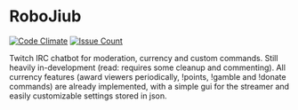 # RoboJiub
[![Code Climate](https://codeclimate.com/github/Shakajiub/RoboJiub/badges/gpa.svg)](https://codeclimate.com/github/Shakajiub/RoboJiub)
[![Issue Count](https://codeclimate.com/github/Shakajiub/RoboJiub/badges/issue_count.svg)](https://codeclimate.com/github/Shakajiub/RoboJiub)

Twitch IRC chatbot for moderation, currency and custom commands. Still heavily in-development (read: requires some cleanup and commenting). All currency features (award viewers periodically, !points, !gamble and !donate commands) are already implemented, with a simple gui for the streamer and easily customizable settings stored in json.
